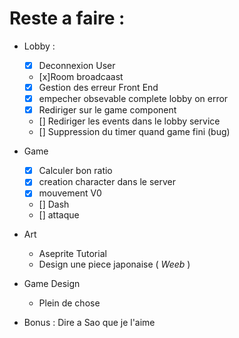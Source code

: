 # Reste a faire :
- Lobby : 
    - [x] Deconnexion User
    - [x]Room broadcaast
    - [x] Gestion des erreur Front End 
    - [x] empecher obsevable complete lobby on error
    - [x] Rediriger sur le game component
    - [] Rediriger les events dans le lobby service
    - [] Suppression du timer quand game fini (bug)
- Game
    - [x] Calculer bon ratio
    - [x] creation character dans le server
    - [x] mouvement V0
    - [] Dash
    - [] attaque


- Art
    - Aseprite Tutorial
    - Design une piece japonaise ( *Weeb* )

- Game Design
    - Plein de chose

- Bonus : Dire a Sao que je l'aime
